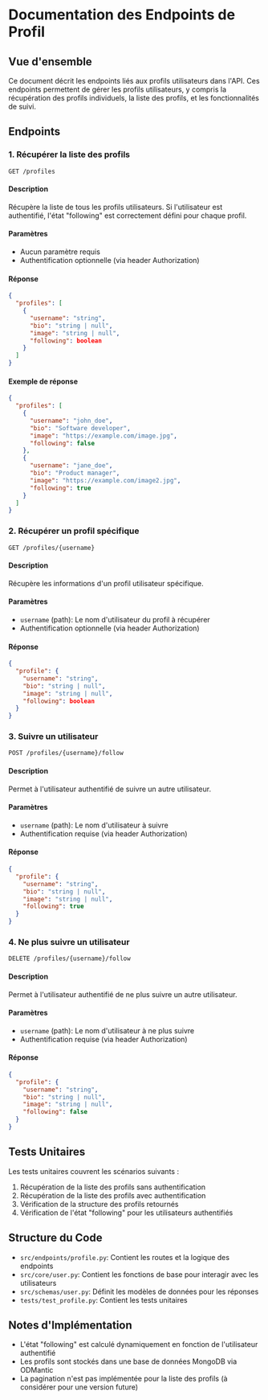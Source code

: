 # Documentation des Endpoints de Profil

## Vue d'ensemble

Ce document décrit les endpoints liés aux profils utilisateurs dans l'API. Ces endpoints permettent de gérer les profils utilisateurs, y compris la récupération des profils individuels, la liste des profils, et les fonctionnalités de suivi.

## Endpoints

### 1. Récupérer la liste des profils

```http
GET /profiles
```

#### Description

Récupère la liste de tous les profils utilisateurs. Si l'utilisateur est authentifié, l'état "following" est correctement défini pour chaque profil.

#### Paramètres

- Aucun paramètre requis
- Authentification optionnelle (via header Authorization)

#### Réponse

```json
{
  "profiles": [
    {
      "username": "string",
      "bio": "string | null",
      "image": "string | null",
      "following": boolean
    }
  ]
}
```

#### Exemple de réponse

```json
{
  "profiles": [
    {
      "username": "john_doe",
      "bio": "Software developer",
      "image": "https://example.com/image.jpg",
      "following": false
    },
    {
      "username": "jane_doe",
      "bio": "Product manager",
      "image": "https://example.com/image2.jpg",
      "following": true
    }
  ]
}
```

### 2. Récupérer un profil spécifique

```http
GET /profiles/{username}
```

#### Description

Récupère les informations d'un profil utilisateur spécifique.

#### Paramètres

- `username` (path): Le nom d'utilisateur du profil à récupérer
- Authentification optionnelle (via header Authorization)

#### Réponse

```json
{
  "profile": {
    "username": "string",
    "bio": "string | null",
    "image": "string | null",
    "following": boolean
  }
}
```

### 3. Suivre un utilisateur

```http
POST /profiles/{username}/follow
```

#### Description

Permet à l'utilisateur authentifié de suivre un autre utilisateur.

#### Paramètres

- `username` (path): Le nom d'utilisateur à suivre
- Authentification requise (via header Authorization)

#### Réponse

```json
{
  "profile": {
    "username": "string",
    "bio": "string | null",
    "image": "string | null",
    "following": true
  }
}
```

### 4. Ne plus suivre un utilisateur

```http
DELETE /profiles/{username}/follow
```

#### Description

Permet à l'utilisateur authentifié de ne plus suivre un autre utilisateur.

#### Paramètres

- `username` (path): Le nom d'utilisateur à ne plus suivre
- Authentification requise (via header Authorization)

#### Réponse

```json
{
  "profile": {
    "username": "string",
    "bio": "string | null",
    "image": "string | null",
    "following": false
  }
}
```

## Tests Unitaires

Les tests unitaires couvrent les scénarios suivants :

1. Récupération de la liste des profils sans authentification
2. Récupération de la liste des profils avec authentification
3. Vérification de la structure des profils retournés
4. Vérification de l'état "following" pour les utilisateurs authentifiés

## Structure du Code

- `src/endpoints/profile.py`: Contient les routes et la logique des endpoints
- `src/core/user.py`: Contient les fonctions de base pour interagir avec les utilisateurs
- `src/schemas/user.py`: Définit les modèles de données pour les réponses
- `tests/test_profile.py`: Contient les tests unitaires

## Notes d'Implémentation

- L'état "following" est calculé dynamiquement en fonction de l'utilisateur authentifié
- Les profils sont stockés dans une base de données MongoDB via ODMantic
- La pagination n'est pas implémentée pour la liste des profils (à considérer pour une version future)
